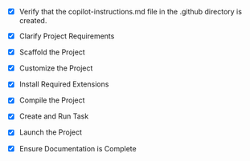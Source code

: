<!-- Screen Sharing Web Application Project Instructions -->

- [x] Verify that the copilot-instructions.md file in the .github directory is created.

- [x] Clarify Project Requirements
	<!-- Creating modern screen sharing web application with H5 Screen Capture API and WebRTC, lemon/mango/green color scheme -->

- [x] Scaffold the Project
	<!-- Create project structure for full-stack web application with Node.js backend and modern frontend -->

- [x] Customize the Project
	<!-- Implement screen sharing functionality, WebRTC communication, and crystal clear UI with specified color scheme -->

- [x] Install Required Extensions
	<!-- No VS Code extensions required for this project -->

- [x] Compile the Project
	<!-- Dependencies installed successfully, server running on port 3000 -->

- [x] Create and Run Task
	<!-- Tasks created for running both frontend and backend servers -->

- [x] Launch the Project
	<!-- Application launched and accessible at http://localhost:3000 -->

- [x] Ensure Documentation is Complete
	<!-- README.md completed with comprehensive documentation -->